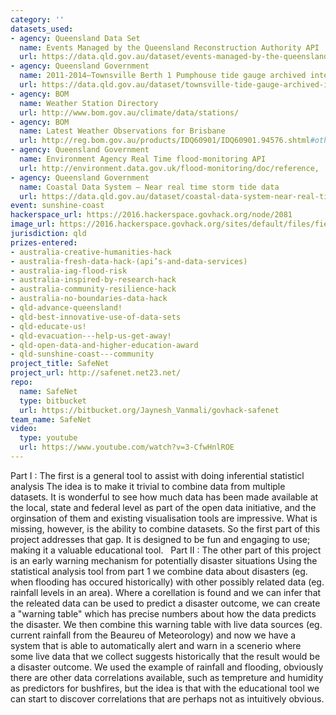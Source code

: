```yaml
---
category: ''
datasets_used:
- agency: Queensland Data Set
  name: Events Managed by the Queensland Reconstruction Authority API
  url: https://data.qld.gov.au/dataset/events-managed-by-the-queensland-reconstruction-authority/resource/3a1a022c-909f-44b2-b2a9-addeb82ad865
- agency: Queensland Government
  name: 2011-2014—Townsville Berth 1 Pumphouse tide gauge archived interval recordings
  url: https://data.qld.gov.au/dataset/townsville-tide-gauge-archived-interval-recordings/resource/b7b8dc88-86ef-495f-b501-604e902496d4
- agency: BOM
  name: Weather Station Directory
  url: http://www.bom.gov.au/climate/data/stations/
- agency: BOM
  name: Latest Weather Observations for Brisbane
  url: http://reg.bom.gov.au/products/IDQ60901/IDQ60901.94576.shtml#other_formats
- agency: Queensland Government
  name: Environment Agency Real Time flood-monitoring API
  url: http://environment.data.gov.uk/flood-monitoring/doc/reference,
- agency: Queensland Government
  name: Coastal Data System – Near real time storm tide data
  url: https://data.qld.gov.au/dataset/coastal-data-system-near-real-time-storm-tide-data
event: sunshine-coast
hackerspace_url: https://2016.hackerspace.govhack.org/node/2081
image_url: https://2016.hackerspace.govhack.org/sites/default/files/field/image/dangerzonelogo_big_1.png
jurisdiction: qld
prizes-entered:
- australia-creative-humanities-hack
- australia-fresh-data-hack-(api’s-and-data-services)
- australia-iag-flood-risk
- australia-inspired-by-research-hack
- australia-community-resilience-hack
- australia-no-boundaries-data-hack
- qld-advance-queensland!
- qld-best-innovative-use-of-data-sets
- qld-educate-us!
- qld-evacuation---help-us-get-away!
- qld-open-data-and-higher-education-award
- qld-sunshine-coast---community
project_title: SafeNet
project_url: http://safenet.net23.net/
repo:
  name: SafeNet
  type: bitbucket
  url: https://bitbucket.org/Jaynesh_Vanmali/govhack-safenet
team_name: SafeNet
video:
  type: youtube
  url: https://www.youtube.com/watch?v=3-CfwHnlROE
---
```


Part I : The first is a general tool to assist with doing inferential statisticl analysis
The idea is to make it trivial to combine data from multiple datasets. It is wonderful to see how much data has been made available at the local, state and federal level as part of the open data initiative, and the orginsation of them and existing visualisation tools are impressive. What is missing, however, is the ability to combine datasets. So the first part of this project addresses that gap. It is designed to be fun and engaging to use; making it a valuable educational tool.
 
Part II : The other part of this project is an early warning mechanism for potentially disaster situations
Using the statistical analysis tool from part 1 we combine data about disasters (eg. when flooding has occured historically) with other possibly related data (eg. rainfall levels in an area). Where a corellation is found and we can infer that the releated data can be used to predict a disaster outcome, we can create a "warning table" which has precise numbers about how the data predicts the disaster. We then combine this warning table with live data sources (eg. current rainfall from the Beaureu of Meteorology) and now we have a system that is able to automatically alert and warn in a scenerio where some live data that we collect suggests historically that the result would be a disaster outcome.
We used the example of rainfall and flooding, obviously there are other data correlations available, such as tempreture and humidity as predictors for bushfires, but the idea is that with the educational tool we can start to discover correlations that are perhaps not as intuitively obvious.